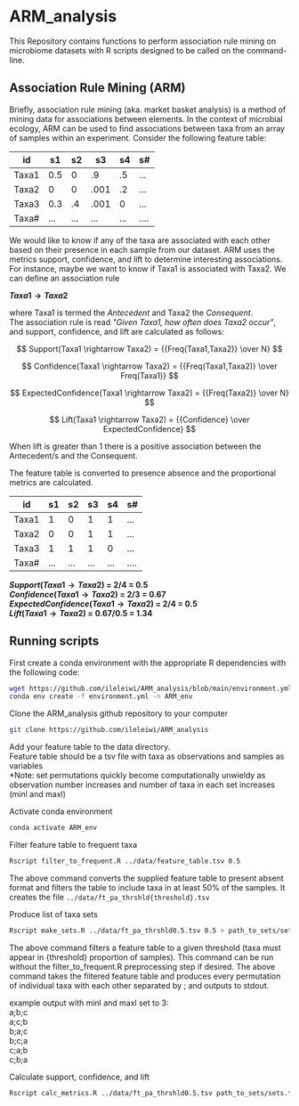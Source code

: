 # ARM_analysis
This Repository contains functions to perform association rule mining on microbiome datasets with R scripts designed to be called on the command-line.

## Association Rule Mining (ARM)
Briefly, association rule mining (aka. market basket analysis)  is a method of mining data for associations between elements. In the context of microbial ecology, ARM can be used to find associations between taxa from an array of samples within an experiment. Consider the following feature table:

| id    | s1  | s2  | s3   | s4  | s#   |
|-------|-----|-----|------|-----|------|
| Taxa1 | 0.5 | 0   | .9   | .5  | ...  |
| Taxa2 | 0   | 0   | .001 | .2  | ...  |
| Taxa3 | 0.3 | .4  | .001 | 0   | ...  |
| Taxa# | ... | ... | ...  | ... | .... |

We would like to know if any of the taxa are associated with each other based on their presence in each sample from our dataset.
ARM uses the metrics support, confidence, and lift to determine interesting associations. For instance, maybe we want to know if Taxa1 is associated with Taxa2.
We can define an association rule

**$Taxa1 \rightarrow Taxa2$**

where Taxa1 is termed the *Antecedent* and Taxa2 the *Consequent*. <br />
The association rule is read *"Given Taxa1, how often does Taxa2 occur"*, and support, confidence, and lift are calculated as follows:

$$ Support(Taxa1 \rightarrow Taxa2) = {{Freq(Taxa1,Taxa2)} \over N} $$

$$ Confidence(Taxa1 \rightarrow Taxa2) = {{Freq(Taxa1,Taxa2)} \over Freq(Taxa1)} $$

$$ ExpectedConfidence(Taxa1 \rightarrow Taxa2) = {{Freq(Taxa2)} \over N} $$

$$ Lift(Taxa1 \rightarrow Taxa2) = {{Confidence} \over ExpectedConfidence} $$

When lift is greater than 1 there is a positive association between the Antecedent/s and the Consequent.

The feature table is converted to presence absence and the proportional metrics are calculated.

| id    | s1  | s2  | s3  | s4  | s#   |
|-------|-----|-----|-----|-----|------|
| Taxa1 | 1   | 0   | 1   | 1   | ...  |
| Taxa2 | 0   | 0   | 1   | 1   | ...  |
| Taxa3 | 1   | 1   | 1   | 0   | ...  |
| Taxa# | ... | ... | ... | ... | .... |

**$Support(Taxa1 \rightarrow Taxa2)$ = 2/4 = 0.5** <br />
**$Confidence(Taxa1 \rightarrow Taxa2)$ = 2/3 = 0.67** <br />
**$ExpectedConfidence(Taxa1 \rightarrow Taxa2)$ = 2/4 = 0.5** <br />
**$Lift(Taxa1 \rightarrow Taxa2)$ = 0.67/0.5 = 1.34**

## Running scripts
First create a conda environment with the appropriate R dependencies with the following code:
```bash
wget https://github.com/ileleiwi/ARM_analysis/blob/main/environment.yml
conda env create -f environment.yml -n ARM_env
```

Clone the ARM_analysis github repository to your computer
```bash
git clone https://github.com/ileleiwi/ARM_analysis
```
Add your feature table to the data directory.<br />
Feature table should be a tsv file with taxa as observations and samples as variables<br />
*Note: set permutations quickly become computationally unwieldy as observation number increases and number of taxa in each set increases (minl and maxl)

Activate conda environment
```bash
conda activate ARM_env
```

Filter feature table to frequent taxa
```bash
Rscript filter_to_frequent.R ../data/feature_table.tsv 0.5
```
The above command converts the supplied feature table to present absent format and filters the table to include taxa in at least 50% of the samples. It creates the file `../data/ft_pa_thrshld{threshold}.tsv`

Produce list of taxa sets
```bash
Rscript make_sets.R ../data/ft_pa_thrshld0.5.tsv 0.5 > path_to_sets/sets.txt
```
The above command filters a feature table to a given threshold (taxa must appear in {threshold} proportion of samples). This command can be run without the filter_to_frequent.R preprocessing step if desired. The above command takes the filtered feature table and produces every permutation of individual taxa with each other separated by ; and outputs to stdout.<br />

example output with minl and maxl set to 3:<br />
a;b;c<br />
a;c;b<br />
b;a;c<br />
b;c;a<br />
c;a;b<br />
c;b;a<br />

Calculate support, confidence, and lift
```bash
Rscript calc_metrics.R ../data/ft_pa_thrshld0.5.tsv path_to_sets/sets.txt id 10 3 6 0.5 lift_support_confidence_rules.tsv
```



